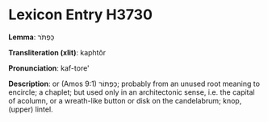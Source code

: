 # Lexicon Entry H3730

**Lemma**: כַּפְתֹּר

**Transliteration (xlit)**: kaphtôr

**Pronunciation**: kaf-tore'

**Description**:
or (Amos 9:1) כַּפְתּוֹר; probably from an unused root meaning to encircle; a chaplet; but used only in an architectonic sense, i.e. the capital of acolumn, or a wreath-like button or disk on the candelabrum; knop, (upper) lintel.
